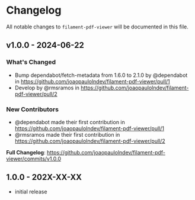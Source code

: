 # Changelog

All notable changes to `filament-pdf-viewer` will be documented in this file.

## v1.0.0 - 2024-06-22

### What's Changed

* Bump dependabot/fetch-metadata from 1.6.0 to 2.1.0 by @dependabot in https://github.com/joaopaulolndev/filament-pdf-viewer/pull/1
* Develop by @rmsramos in https://github.com/joaopaulolndev/filament-pdf-viewer/pull/2

### New Contributors

* @dependabot made their first contribution in https://github.com/joaopaulolndev/filament-pdf-viewer/pull/1
* @rmsramos made their first contribution in https://github.com/joaopaulolndev/filament-pdf-viewer/pull/2

**Full Changelog**: https://github.com/joaopaulolndev/filament-pdf-viewer/commits/v1.0.0

## 1.0.0 - 202X-XX-XX

- initial release
